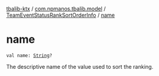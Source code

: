[tbalib-ktx](../../index.md) / [com.npmanos.tbalib.model](../index.md) / [TeamEventStatusRankSortOrderInfo](index.md) / [name](./name.md)

# name

`val name: `[`String`](https://kotlinlang.org/api/latest/jvm/stdlib/kotlin/-string/index.html)`?`

The descriptive name of the value used to sort the ranking.

